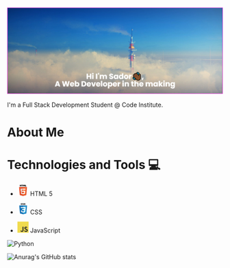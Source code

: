 ![Header](banner.png)

I'm a Full Stack Development Student @ Code Institute.

# About Me



# **Technologies and Tools** 💻

- <img alt="HTML5" width="26px" src="https://raw.githubusercontent.com/github/explore/80688e429a7d4ef2fca1e82350fe8e3517d3494d/topics/html/html.png" /> HTML 5

- <img alt="CSS3" width="26px" src="https://raw.githubusercontent.com/github/explore/80688e429a7d4ef2fca1e82350fe8e3517d3494d/topics/css/css.png" /> CSS

- <img alt="JavaScript" width="26px" src="https://raw.githubusercontent.com/github/explore/80688e429a7d4ef2fca1e82350fe8e3517d3494d/topics/javascript/javascript.png" /> JavaScript

![Python](https://img.shields.io/badge/python-3670A0?style=for-the-badge&logo=python&logoColor=ffdd54)



![Anurag's GitHub stats](https://github-readme-stats.vercel.app/api?username=IzzySoprano&theme=chartreuse-dark_icons=true)

